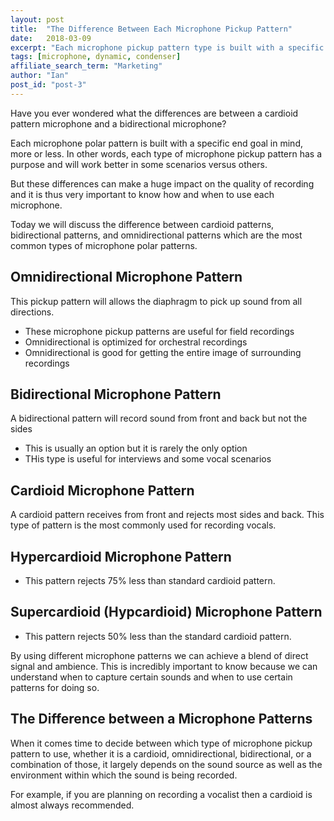 ```yaml
---
layout: post
title:  "The Difference Between Each Microphone Pickup Pattern"
date:   2018-03-09
excerpt: "Each microphone pickup pattern type is built with a specific end goal in mind."
tags: [microphone, dynamic, condenser]
affiliate_search_term: "Marketing"
author: "Ian"
post_id: "post-3"
---
```

Have you ever wondered what the differences are between a cardioid pattern microphone and a bidirectional microphone?

Each microphone polar pattern is built with a specific end goal in mind, more or less. In other words, each type of microphone pickup pattern has a purpose and will work better in some scenarios versus others.

But these differences can make a huge impact on the quality of recording and it is thus very important to know how and when to use each microphone.

Today we will discuss the difference between cardioid patterns, bidirectional patterns, and omnidirectional patterns which are the most common types of microphone polar patterns.


## Omnidirectional Microphone Pattern
This pickup pattern will allows the diaphragm to pick up sound from all directions.
* These microphone pickup patterns are useful for field recordings
* Omnidirectional is optimized for orchestral recordings
* Omnidirectional is good for getting the entire image of surrounding recordings

## Bidirectional Microphone Pattern
A bidirectional pattern will record sound from front and back but not the sides
* This is usually an option but it is rarely the only option
* THis type is useful for interviews and some vocal scenarios

## Cardioid Microphone Pattern
A cardioid pattern receives from front and rejects most sides and back. This type of pattern is the most commonly used for recording vocals.

## Hypercardioid Microphone Pattern
* This pattern rejects 75% less than standard cardioid pattern.

## Supercardioid (Hypcardioid) Microphone Pattern
* This pattern rejects 50% less than the standard cardioid pattern.

By using different microphone patterns we can achieve a blend of direct signal and ambience. This is incredibly important to know because we can understand when to capture certain sounds and when to use certain patterns for doing so.


## The Difference between a Microphone Patterns
When it comes time to decide between which type of microphone pickup pattern to use, whether it is a cardioid, omnidirectional, bidirectional, or a combination of those, it largely depends on the sound source as well as the environment within which the sound is being recorded.

For example, if you are planning on recording a vocalist then a cardioid is almost always recommended.
